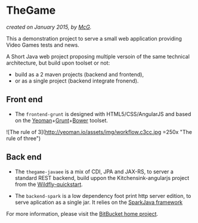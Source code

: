 # TheGame

_created on January 2015, by [McG](mailto:contact@web-context.com "Send a mail to McG.")._

This a demonstration project to serve a small web application providing Video Games tests and news.

A Short Java web project proposing multiple versoin of the same technical architecture, but build upon toolset or not:

* build as a 2 maven projects (backend and frontend), 
* or as a single project (backend integrate fronend).

## Front end

* The `frontend-grunt` is designed with HTML5/CSS/AngularJS and based on the [Yeoman](http://yeoman.io)+[Grunt](http://gruntjs.com)+[Bower](http://bower.io) toolset.

![The rule of 3](http://yeoman.io/assets/img/workflow.c3cc.jpg =250x "The rule of three")

## Back end

* The `thegame-javaee` is a mix of CDI, JPA and JAX-RS, to server a standard REST backend, build uppon the Kitchensink-angularjs project from the [Wildfly-quickstart](https://github.com/wildfly/quickstart/tree/master/kitchensink-angularjs).

* The `backend-spark` is a low dependency foot print http server edition, to serve aplication as a single jar. It relies on the [SparkJava framework](http://sparkjava.com)



For more information, please visit the [BitBucket home project](http://bitbucket.org/WebContext/thegame).